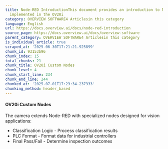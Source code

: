```yaml
---
title: Node-RED IntroductionThis document provides an introduction to Node-RED as
  implemented in the OV20i
category: OVERVIEW SOFTWARE4 Articlesin this category
language: English
url: https://docs.overview.ai/docs/node-red-introduction
source_page: https://docs.overview.ai/docs/overview-software
parent_category: OVERVIEW SOFTWARE4 Articlesin this category
is_individual_article: true
scraped_at: '2025-06-30T17:21:21.925899'
chunk_id: 93153b96
chunk_index: 15
total_chunks: 21
chunk_title: OV20i Custom Nodes
chunk_level: 4
chunk_start_line: 234
chunk_end_line: 244
chunked_at: '2025-07-01T17:23:34.237333'
chunking_method: header_based
---
```


#### OV20i Custom Nodes

The camera extends Node-RED with specialized nodes designed for vision applications:

  * Classification Logic - Process classification results
  * PLC Format - Format data for industrial controllers
  * Final Pass/Fail - Determine inspection outcomes


